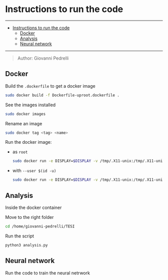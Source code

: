 # Instructions to run the code

---
- [Instructions to run the code](#instructions-to-run-the-code)
    - [Docker](#docker)
    - [Analysis](#analysis)
    - [Neural network](#neural-network)

---

>Author: Giovanni Pedrelli


## Docker
Build the `.dockerfile` to get a docker image

```bash
sudo docker build -f Dockerfile-uproot.dockerfile .
```

See the images installed
```bash
sudo docker images
```

Rename an image
```bash
sudo docker tag <tag> <name>
```

Run the docker image:
- as `root`
    ```bash
    sudo docker run -e DISPLAY=$DISPLAY -v /tmp/.X11-unix:/tmp/.X11-unix -v /home:/home --rm -it root-uproot bash
    ```

- with `--user $(id -u)`
    ```bash
    sudo docker run -e DISPLAY=$DISPLAY -v /tmp/.X11-unix:/tmp/.X11-unix -v /home:/home --rm -it --user $(id -u) root-uproot bash
    ```


## Analysis
Inside the docker container

Move to the right folder
```bash
cd /home/giovanni-pedrelli/TESI
```

Run the script
```bash
python3 analysis.py
```


## Neural network
Run the code to train the neural netrwork